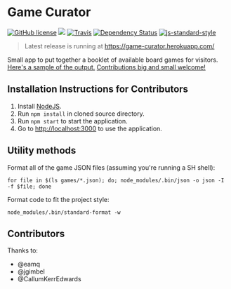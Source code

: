 # Game Curator

[![GitHub license](https://img.shields.io/github/license/game-curator/game-curator.svg?style=flat-square)](https://github.com/game-curator/game-curator/blob/master/LICENSE.md)
[![](https://img.shields.io/github/issues-raw/game-curator/game-curator.svg?style=flat-square)](https://github.com/game-curator/game-curator/issues)
[![Travis](https://img.shields.io/travis/game-curator/game-curator.svg?style=flat-square)](https://travis-ci.org/game-curator/game-curator)
[![Dependency Status](https://www.versioneye.com/user/projects/56f6452935630e0029db0928/badge.svg?style=flat)](https://www.versioneye.com/user/projects/56f6452935630e0029db0928)
[![js-standard-style](https://img.shields.io/badge/code%20style-standard-brightgreen.svg?style=flat)](http://standardjs.com/)

> Latest release is running at https://game-curator.herokuapp.com/

Small app to put together a booklet of available board games for visitors.
[Here's a sample of the output.](sample.pdf)
[Contributions big and small welcome!](CONTRIBUTING.md)

## Installation Instructions for Contributors

1. Install [NodeJS](https://nodejs.org).
2. Run `npm install` in cloned source directory.
3. Run `npm start` to start the application.
4. Go to [http://localhost:3000](http://localhost:3000) to use the application.

## Utility methods

Format all of the game JSON files (assuming you're running a SH shell):

    for file in $(ls games/*.json); do; node_modules/.bin/json -o json -I -f $file; done

Format code to fit the project style:

    node_modules/.bin/standard-format -w

## Contributors

Thanks to:
* @eamq
* @jgimbel
* @CallumKerrEdwards
